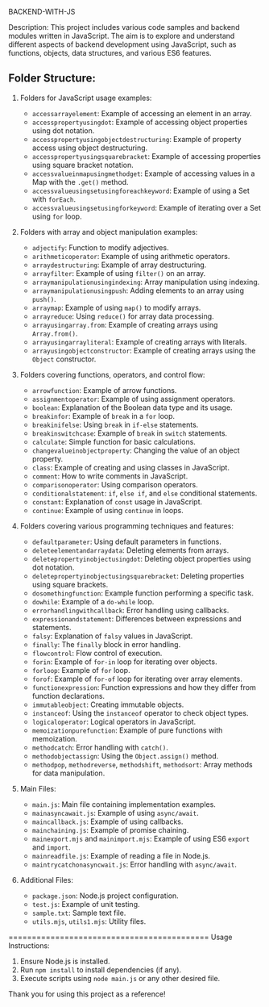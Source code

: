BACKEND-WITH-JS

Description:
This project includes various code samples and backend modules written in JavaScript. The aim is to explore and understand different aspects of backend development using JavaScript, such as functions, objects, data structures, and various ES6 features.

Folder Structure:
------------------

1. Folders for JavaScript usage examples:
   - `accessarrayelement`: Example of accessing an element in an array.
   - `accesspropertyusingdot`: Example of accessing object properties using dot notation.
   - `accesspropertyusingobjectdestructuring`: Example of property access using object destructuring.
   - `accesspropertyusingsquarebracket`: Example of accessing properties using square bracket notation.
   - `accessvalueinmapusingmethodget`: Example of accessing values in a Map with the `.get()` method.
   - `accessvalueusingsetusingforeachkeyword`: Example of using a Set with `forEach`.
   - `accessvalueusingsetusingforkeyword`: Example of iterating over a Set using `for` loop.

2. Folders with array and object manipulation examples:
   - `adjectify`: Function to modify adjectives.
   - `arithmeticoperator`: Example of using arithmetic operators.
   - `arraydestructuring`: Example of array destructuring.
   - `arrayfilter`: Example of using `filter()` on an array.
   - `arraymanipulationusingindexing`: Array manipulation using indexing.
   - `arraymanipulationusingpush`: Adding elements to an array using `push()`.
   - `arraymap`: Example of using `map()` to modify arrays.
   - `arrayreduce`: Using `reduce()` for array data processing.
   - `arrayusingarray.from`: Example of creating arrays using `Array.from()`.
   - `arrayusingarrayliteral`: Example of creating arrays with literals.
   - `arrayusingobjectconstructor`: Example of creating arrays using the `Object` constructor.

3. Folders covering functions, operators, and control flow:
   - `arrowfunction`: Example of arrow functions.
   - `assignmentoperator`: Example of using assignment operators.
   - `boolean`: Explanation of the Boolean data type and its usage.
   - `breakinfor`: Example of `break` in a `for` loop.
   - `breakinifelse`: Using `break` in `if-else` statements.
   - `breakinswitchcase`: Example of `break` in `switch` statements.
   - `calculate`: Simple function for basic calculations.
   - `changevalueinobjectproperty`: Changing the value of an object property.
   - `class`: Example of creating and using classes in JavaScript.
   - `comment`: How to write comments in JavaScript.
   - `comparisonoperator`: Using comparison operators.
   - `conditionalstatement`: `if`, `else if`, and `else` conditional statements.
   - `constant`: Explanation of `const` usage in JavaScript.
   - `continue`: Example of using `continue` in loops.

4. Folders covering various programming techniques and features:
   - `defaultparameter`: Using default parameters in functions.
   - `deleteelementandarraydata`: Deleting elements from arrays.
   - `deletepropertyinobjectusingdot`: Deleting object properties using dot notation.
   - `deletepropertyinobjectusingsquarebracket`: Deleting properties using square brackets.
   - `dosomethingfunction`: Example function performing a specific task.
   - `dowhile`: Example of a `do-while` loop.
   - `errorhandlingwithcallback`: Error handling using callbacks.
   - `expressionandstatement`: Differences between expressions and statements.
   - `falsy`: Explanation of `falsy` values in JavaScript.
   - `finally`: The `finally` block in error handling.
   - `flowcontrol`: Flow control of execution.
   - `forin`: Example of `for-in` loop for iterating over objects.
   - `forloop`: Example of `for` loop.
   - `forof`: Example of `for-of` loop for iterating over array elements.
   - `functionexpression`: Function expressions and how they differ from function declarations.
   - `immutableobject`: Creating immutable objects.
   - `instanceof`: Using the `instanceof` operator to check object types.
   - `logicaloperator`: Logical operators in JavaScript.
   - `memoizationpurefunction`: Example of pure functions with memoization.
   - `methodcatch`: Error handling with `catch()`.
   - `methodobjectassign`: Using the `Object.assign()` method.
   - `methodpop`, `methodreverse`, `methodshift`, `methodsort`: Array methods for data manipulation.

5. Main Files:
   - `main.js`: Main file containing implementation examples.
   - `mainasyncawait.js`: Example of using `async/await`.
   - `maincallback.js`: Example of using callbacks.
   - `mainchaining.js`: Example of promise chaining.
   - `mainexport.mjs` and `mainimport.mjs`: Example of using ES6 `export` and `import`.
   - `mainreadfile.js`: Example of reading a file in Node.js.
   - `maintrycatchonasyncwait.js`: Error handling with `async/await`.

6. Additional Files:
   - `package.json`: Node.js project configuration.
   - `test.js`: Example of unit testing.
   - `sample.txt`: Sample text file.
   - `utils.mjs`, `utils1.mjs`: Utility files.

===========================================
Usage Instructions:
1. Ensure Node.js is installed.
2. Run `npm install` to install dependencies (if any).
3. Execute scripts using `node main.js` or any other desired file.

Thank you for using this project as a reference!
